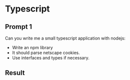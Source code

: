 # Typescript

## Prompt 1

Can you write me a small typescript application with nodejs:

- Write an npm library
- It should parse netscape cookies.
- Use interfaces and types if necessary.

## Result

